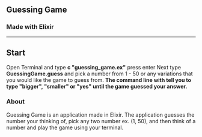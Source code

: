 ## Guessing Game 
### Made with Elixir 
____

## Start 
Open Terminal and type **c "guessing_game.ex"** press enter
Next type **GuessingGame.guess**  and pick a number from 1 - 50 or any variations that you would like the game to guess from. 
**The command line with tell you to type "bigger", "smaller" or "yes" until the game guessed your answer.**

### About 
Guessing Game is an application made in Elixir. The application guesses the number your thinking of, pick any two number ex. (1, 50), and then think of a number and play the game using your terminal. 
